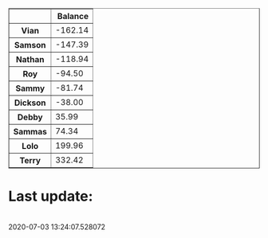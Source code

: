 <table border="1" class="dataframe">
  <thead>
    <tr style="text-align: right;">
      <th></th>
      <th>Balance</th>
    </tr>
  </thead>
  <tbody>
    <tr>
      <th>Vian</th>
      <td>-162.14</td>
    </tr>
    <tr>
      <th>Samson</th>
      <td>-147.39</td>
    </tr>
    <tr>
      <th>Nathan</th>
      <td>-118.94</td>
    </tr>
    <tr>
      <th>Roy</th>
      <td>-94.50</td>
    </tr>
    <tr>
      <th>Sammy</th>
      <td>-81.74</td>
    </tr>
    <tr>
      <th>Dickson</th>
      <td>-38.00</td>
    </tr>
    <tr>
      <th>Debby</th>
      <td>35.99</td>
    </tr>
    <tr>
      <th>Sammas</th>
      <td>74.34</td>
    </tr>
    <tr>
      <th>Lolo</th>
      <td>199.96</td>
    </tr>
    <tr>
      <th>Terry</th>
      <td>332.42</td>
    </tr>
  </tbody>
</table><H1>Last update:</h1><br>2020-07-03 13:24:07.528072